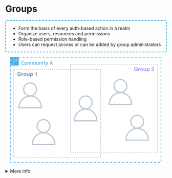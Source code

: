 # Groups

<div class="flex flex-row gap-2 m-t-2 m-b-12">
  <div class="flex flex-col flex-50 text-2xl justify-center" style="padding: 0 15px; border: 2px dashed #00a0cc; border-radius: 4px">

  <ul class="" style="">
    <li>Form the basis of every auth-based action in a realm</li>
    <li>Organize users, resources and permissions</li>
    <li>Role-based permission handling</li>
    <li>Users can request access or can be added by group administrators</li>
    <!----
    <li>Disclaimer: Currently only predefined roles</li>
    <li>Disclaimer: Currently adding by admins</li>
    --->
  </ul>

  </div>
  <div class="flex flex-col flex-50" style="padding: 0 15px;">
    <p align="center">
      <img src="../assets/images/aruna_v3.groups.drawio.png"/>
    </p>
  </div>
</div>

<details>
  <summary class="w-60 m-t-24 m-b-12 p-b-8 accordion-border text-2xl font-bold">More info</summary>

  <div class="flex flex-col aruna-border rounded-8 p-x-8 text-xl">

  Groups are used to organize users and permissions and form the basis of
  access-control and permission management for resources. Users can be part of one or
  multiple groups and are added by group admins or can request access to specific groups. 
  Every user can get assigned to one or more roles that represent permissions. These
  permissions can be assigned for example to only permit individual resources or allow only metdata or data management.
  This allows for a flexible, fine-grained authorization system.

  </div>
</details>
